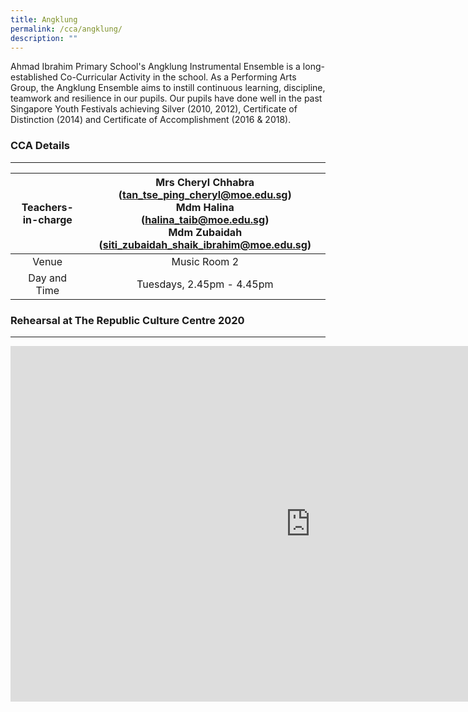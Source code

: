 ```yaml
---
title: Angklung
permalink: /cca/angklung/
description: ""
---
```

Ahmad Ibrahim Primary School's Angklung Instrumental Ensemble is a long-established Co-Curricular Activity in the school. As a Performing Arts Group, the Angklung Ensemble aims to instill continuous learning, discipline, teamwork and resilience in our pupils. Our pupils have done well in the past Singapore Youth Festivals achieving Silver (2010, 2012), Certificate of Distinction (2014) and Certificate of Accomplishment (2016 &amp; 2018).

### CCA Details
-----------

  

| Teachers-in-charge  | Mrs Cheryl Chhabra (tan_tse_ping_cheryl@moe.edu.sg) <br>Mdm Halina <br>(halina_taib@moe.edu.sg) <br>Mdm Zubaidah (siti_zubaidah_shaik_ibrahim@moe.edu.sg) |
|:---:|:---:|
| Venue | Music Room 2 |
| Day and Time | Tuesdays, 2.45pm - 4.45pm |


### Rehearsal at The Republic Culture Centre 2020
---------------------------------------------

<iframe allowfullscreen="true" height="569" width="960" frameborder="0" src="https://docs.google.com/presentation/d/e/2PACX-1vRgEFkHBR479VPPQ3hUrLuOpZSHpNRhwIkD-qAHlOQsoJ7_g6jzgYKUpX4utNGGftN8Ewo7BWRFRn-b/embed?start=false&amp;loop=false&amp;delayms=10000"></iframe>
